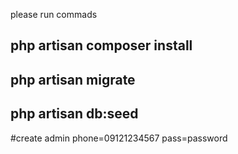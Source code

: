 please run commads
## php artisan composer install
## php artisan migrate
## php artisan db:seed
#create admin phone=09121234567 pass=password

